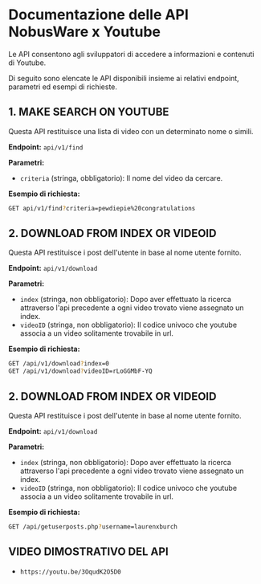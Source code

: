 # Documentazione delle API NobusWare x Youtube

Le API consentono agli sviluppatori di accedere a informazioni e contenuti di Youtube. 

Di seguito sono elencate le API disponibili insieme ai relativi endpoint, parametri ed esempi di richieste.

## 1. MAKE SEARCH ON YOUTUBE

Questa API restituisce una lista di video con un determinato nome o simili.

**Endpoint:** `api/v1/find`

**Parametri:**
- `criteria` (stringa, obbligatorio): Il nome del video da cercare.

**Esempio di richiesta:**
```sh
GET api/v1/find?criteria=pewdiepie%20congratulations
```


## 2. DOWNLOAD FROM INDEX OR VIDEOID

Questa API restituisce i post dell'utente in base al nome utente fornito.

**Endpoint:** `api/v1/download`

**Parametri:**
- `index` (stringa, non obbligatorio): Dopo aver effettuato la ricerca attraverso l'api precedente a ogni video trovato viene assegnato un index.
- `videoID` (stringa, non obbligatorio): Il codice univoco che youtube associa a un video solitamente trovabile in url.

**Esempio di richiesta:**
```sh
GET /api/v1/download?index=0
GET /api/v1/download?videoID=rLoGGMbF-YQ
```

## 2. DOWNLOAD FROM INDEX OR VIDEOID

Questa API restituisce i post dell'utente in base al nome utente fornito.

**Endpoint:** `api/v1/download`

**Parametri:**
- `index` (stringa, non obbligatorio): Dopo aver effettuato la ricerca attraverso l'api precedente a ogni video trovato viene assegnato un index.
- `videoID` (stringa, non obbligatorio): Il codice univoco che youtube associa a un video solitamente trovabile in url.

**Esempio di richiesta:**
```sh
GET /api/getuserposts.php?username=laurenxburch
```


## VIDEO DIMOSTRATIVO DEL API
- `https://youtu.be/3OqudK2O5D0`
